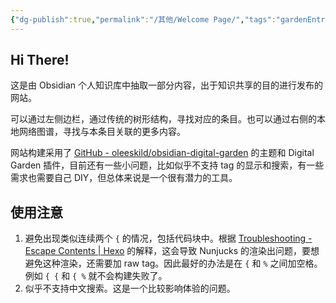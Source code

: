 ```yaml
---
{"dg-publish":true,"permalink":"/其他/Welcome Page/","tags":"gardenEntry"}
---
```



## Hi There!

这是由 Obsidian 个人知识库中抽取一部分内容，出于知识共享的目的进行发布的网站。

可以通过左侧边栏，通过传统的树形结构，寻找对应的条目。也可以通过右侧的本地网络图谱，寻找与本条目关联的更多内容。

网站构建采用了 [GitHub - oleeskild/obsidian-digital-garden](https://github.com/oleeskild/Obsidian-Digital-Garden) 的主题和 Digital Garden 插件，目前还有一些小问题，比如似乎不支持 tag 的显示和搜索，有一些需求也需要自己 DIY，但总体来说是一个很有潜力的工具。

## 使用注意

1. 避免出现类似连续两个 `{` 的情况，包括代码块中。根据 [Troubleshooting - Escape Contents | Hexo](https://hexo.io/docs/troubleshooting.html#Escape-Contents) 的解释，这会导致 Nunjucks 的渲染出问题，要想避免这种渲染，还需要加 raw tag。因此最好的办法是在 `{` 和 `%` 之间加空格。例如 `{ {` 和 `{ %` 就不会构建失败了。
2. 似乎不支持中文搜索。这是一个比较影响体验的问题。

